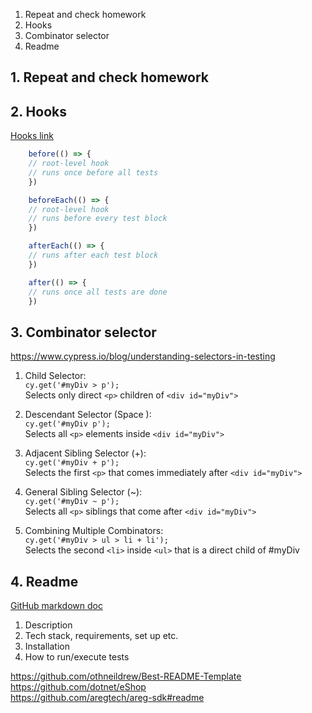 1. Repeat and check homework
2. Hooks
3. Combinator selector
4. Readme


## 1. Repeat and check homework

## 2. Hooks


[Hooks link](https://docs.cypress.io/app/core-concepts/writing-and-organizing-tests#Hooks)

```js
    before(() => {
    // root-level hook
    // runs once before all tests
    })

    beforeEach(() => {
    // root-level hook
    // runs before every test block
    })

    afterEach(() => {
    // runs after each test block
    })

    after(() => {
    // runs once all tests are done
    })
```

## 3. Combinator selector
https://www.cypress.io/blog/understanding-selectors-in-testing  

1. Child Selector:  
   `cy.get('#myDiv > p');`  
   Selects only direct `<p>` children of `<div id="myDiv">`

2. Descendant Selector (Space ):  
   `cy.get('#myDiv p');`  
   Selects all `<p>` elements inside `<div id="myDiv">`

3. Adjacent Sibling Selector (+):  
   `cy.get('#myDiv + p');`  
   Selects the first `<p>` that comes immediately after `<div id="myDiv">`

4. General Sibling Selector (~):   
   `cy.get('#myDiv ~ p');`  
   Selects all `<p>` siblings that come after `<div id="myDiv">`

5. Combining Multiple Combinators:  
   `cy.get('#myDiv > ul > li + li');`  
   Selects the second `<li>` inside `<ul>` that is a direct child of #myDiv

## 4. Readme

[GitHub markdown doc](https://docs.github.com/en/get-started/writing-on-github/getting-started-with-writing-and-formatting-on-github/basic-writing-and-formatting-syntax)

1. Description
2. Tech stack, requirements, set up etc.
3. Installation
4. How to run/execute tests

https://github.com/othneildrew/Best-README-Template  
https://github.com/dotnet/eShop  
https://github.com/aregtech/areg-sdk#readme  
